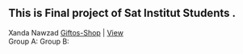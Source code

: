 ## This is Final project of Sat Institut Students .
Xanda Nawzad [Giftos-Shop](https://github.com/XandaNawzad/Gif-Shop_Website) | [View](http://giftos.infy.uk/) </br>
Group A: 
Group B: 
